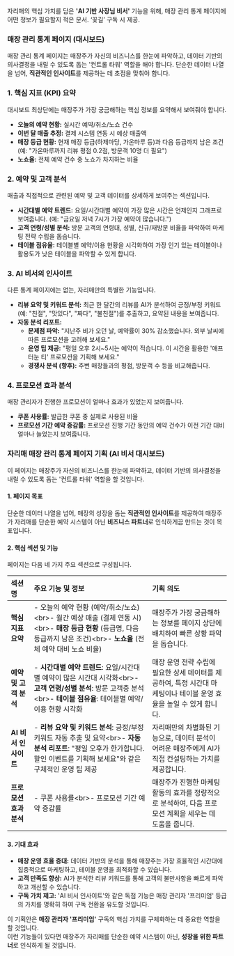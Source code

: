 자리매의 핵심 가치를 담은 **'AI 기반 사장님 비서'** 기능을 위해, 매장 관리 통계 페이지에 어떤 정보가 필요할지 적은 문서. ‘꽃길’ 구독 시 제공. 

### **매장 관리 통계 페이지 (대시보드)**

매장 관리 통계 페이지는 매장주가 자신의 비즈니스를 한눈에 파악하고, 데이터 기반의 의사결정을 내릴 수 있도록 돕는 '컨트롤 타워' 역할을 해야 합니다. 단순한 데이터 나열을 넘어, **직관적인 인사이트**를 제공하는 데 초점을 맞춰야 합니다.

### **1\. 핵심 지표 (KPI) 요약**

대시보드 최상단에는 매장주가 가장 궁금해하는 핵심 정보를 요약해서 보여줘야 합니다.

* **오늘의 예약 현황:** 실시간 예약/취소/노쇼 건수  
* **이번 달 매출 추정:** 결제 시스템 연동 시 예상 매출액  
* **매장 등급 현황:** 현재 매장 등급(하제마당, 가온마루 등)과 다음 등급까지 남은 조건 (예: "가온마루까지 리뷰 평점 0.2점, 방문객 10명 더 필요")  
* **노쇼율:** 전체 예약 건수 중 노쇼가 차지하는 비율

### **2\. 예약 및 고객 분석**

매출과 직접적으로 관련된 예약 및 고객 데이터를 상세하게 보여주는 섹션입니다.

* **시간대별 예약 트렌드:** 요일/시간대별 예약이 가장 많은 시간은 언제인지 그래프로 보여줍니다. (예: "금요일 저녁 7시가 가장 예약이 많습니다.")  
* **고객 연령/성별 분석:** 방문 고객의 연령대, 성별, 신규/재방문 비율을 파악하여 마케팅 전략 수립을 돕습니다.  
* **테이블 점유율:** 테이블별 예약/이용 현황을 시각화하여 가장 인기 있는 테이블이나 활용도가 낮은 테이블을 파악할 수 있게 합니다.

### **3\. AI 비서의 인사이트**

다른 통계 페이지에는 없는, 자리매만의 특별한 기능입니다.

* **리뷰 요약 및 키워드 분석:** 최근 한 달간의 리뷰를 AI가 분석하여 긍정/부정 키워드(예: "친절", "맛있다", "짜다", "불친절")를 추출하고, 요약된 내용을 보여줍니다.  
* **자동 분석 리포트:**  
  * **문제점 파악:** "지난주 비가 오던 날, 예약률이 30% 감소했습니다. 외부 날씨에 따른 프로모션을 고려해 보세요."  
  * **운영 팁 제공:** "평일 오후 2시\~5시는 예약이 적습니다. 이 시간을 활용한 '애프터눈 티' 프로모션을 기획해 보세요."  
  * **경쟁사 분석 (향후):** 주변 매장들과의 평점, 방문객 수 등을 비교해줍니다.

### **4\. 프로모션 효과 분석**

매장 관리자가 진행한 프로모션이 얼마나 효과가 있었는지 보여줍니다.

* **쿠폰 사용률:** 발급한 쿠폰 중 실제로 사용된 비율  
* **프로모션 기간 예약 증감률:** 프로모션 진행 기간 동안의 예약 건수가 이전 기간 대비 얼마나 늘었는지 보여줍니다.

### **자리매 매장 관리 통계 페이지 기획 (AI 비서 대시보드)**

이 페이지는 매장주가 자신의 비즈니스를 한눈에 파악하고, 데이터 기반의 의사결정을 내릴 수 있도록 돕는 '컨트롤 타워' 역할을 할 것입니다.

#### **1\. 페이지 목표**

단순한 데이터 나열을 넘어, 매장의 성장을 돕는 **직관적인 인사이트**를 제공하여 매장주가 자리매를 단순한 예약 시스템이 아닌 **비즈니스 파트너**로 인식하게끔 만드는 것이 목표입니다.

#### **2\. 핵심 섹션 및 기능**

페이지는 다음 네 가지 주요 섹션으로 구성됩니다.

| 섹션명 | 주요 기능 및 정보 | 기획 의도 |
| :---- | :---- | :---- |
| **핵심 지표 요약** | \- 오늘의 예약 현황 (예약/취소/노쇼)\<br\>- 월간 예상 매출 (결제 연동 시)\<br\>- **매장 등급 현황** (등급명, 다음 등급까지 남은 조건)\<br\>- **노쇼율** (전체 예약 대비 노쇼 비율) | 매장주가 가장 궁금해하는 정보를 페이지 상단에 배치하여 빠른 상황 파악을 돕습니다. |
| **예약 및 고객 분석** | \- **시간대별 예약 트렌드**: 요일/시간대별 예약이 많은 시간대 시각화\<br\>- **고객 연령/성별 분석**: 방문 고객층 분석\<br\>- **테이블 점유율**: 테이블별 예약/이용 현황 시각화 | 매장 운영 전략 수립에 필요한 상세 데이터를 제공하여, 특정 시간대 마케팅이나 테이블 운영 효율을 높일 수 있게 합니다. |
| **AI 비서 인사이트** | \- **리뷰 요약 및 키워드 분석**: 긍정/부정 키워드 자동 추출 및 요약\<br\>- **자동 분석 리포트**: "평일 오후가 한가합니다. 할인 이벤트를 기획해 보세요"와 같은 구체적인 운영 팁 제공 | 자리매만의 차별화된 기능으로, 데이터 분석이 어려운 매장주에게 AI가 직접 컨설팅하는 가치를 제공합니다. |
| **프로모션 효과 분석** | \- 쿠폰 사용률\<br\>- 프로모션 기간 예약 증감률 | 매장주가 진행한 마케팅 활동의 효과를 정량적으로 분석하여, 다음 프로모션 계획을 세우는 데 도움을 줍니다. |

#### **3\. 기대 효과**

* **매장 운영 효율 증대:** 데이터 기반의 분석을 통해 매장주는 가장 효율적인 시간대에 집중적으로 마케팅하고, 테이블 운영을 최적화할 수 있습니다.  
* **고객 만족도 향상:** AI가 분석한 리뷰 키워드를 통해 고객의 불만사항을 빠르게 파악하고 개선할 수 있습니다.  
* **구독 가치 제고:** 'AI 비서 인사이트'와 같은 독점 기능은 매장 관리자 '프리미엄' 등급의 가치를 명확히 하여 구독 전환을 유도할 것입니다.

이 기획안은 **매장 관리자 '프리미엄'** 구독의 핵심 가치를 구체화하는 데 중요한 역할을 할 것입니다.  
이런 기능들이 있다면 매장주가 자리매를 단순한 예약 시스템이 아닌, **성장을 위한 파트너**로 인식하게 될 것입니다.